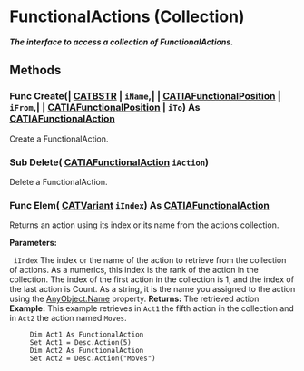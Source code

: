 # FunctionalActions (Collection)

**_The interface to access a collection of FunctionalActions._**

## Methods

### Func **Create**(| [CATBSTR](../System/typedef_CATBSTR_8129.md) | `iName`,| | [CATIAFunctionalPosition](../CATFunctSystemItf/interface_FunctionalPosition_70756.md) | `iFrom`,| | [CATIAFunctionalPosition](../CATFunctSystemItf/interface_FunctionalPosition_70756.md) | `iTo`) As [CATIAFunctionalAction](../CATFunctSystemItf/interface_FunctionalAction_54696.md)

   Create a FunctionalAction.  
### Sub **Delete**( [CATIAFunctionalAction](../CATFunctSystemItf/interface_FunctionalAction_54696.md)  `iAction`)

   Delete a FunctionalAction.  
### Func **Elem**( [CATVariant](../System/typedef_CATVariant_20656.md)  `iIndex`) As [CATIAFunctionalAction](../CATFunctSystemItf/interface_FunctionalAction_54696.md)

   Returns an action using its index or its name from the actions collection.

**Parameters:**

` iIndex`      The index or the name of the action to retrieve from the collection of actions. As a numerics, this index is the rank of the action in the collection. The index of the first action in the collection is 1, and the index of the last action is Count. As a string, it is the name you assigned to the action using the
[AnyObject.Name](../System/interface_AnyObject_17321.htm#Name) property.  **Returns:**      The retrieved action **Example:**      This example retrieves in `Act1` the fifth action in the collection and in `Act2` the action named `Moves`.

```VBScript
     Dim Act1 As FunctionalAction
     Set Act1 = Desc.Action(5)
     Dim Act2 As FunctionalAction
     Set Act2 = Desc.Action("Moves")

```
